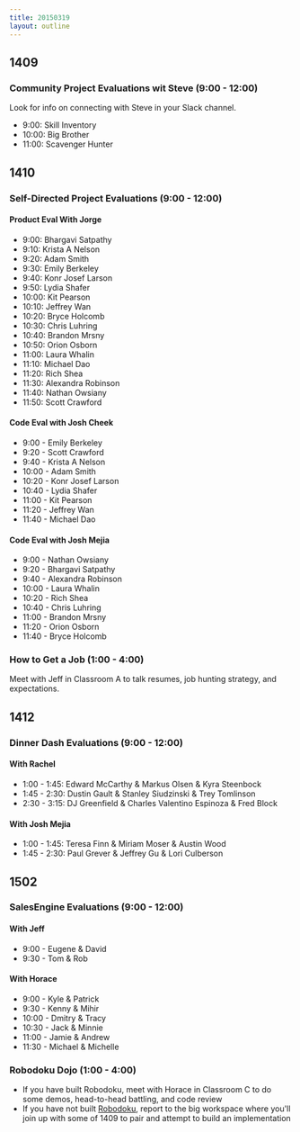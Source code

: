 ```yaml
---
title: 20150319
layout: outline
---
```




## 1409

### Community Project Evaluations wit Steve (9:00 - 12:00)

Look for info on connecting with Steve in your Slack channel.

* 9:00: Skill Inventory
* 10:00: Big Brother
* 11:00: Scavenger Hunter

## 1410

### Self-Directed Project Evaluations (9:00 - 12:00)

#### Product Eval With Jorge

* 9:00: Bhargavi Satpathy
* 9:10: Krista A Nelson
* 9:20: Adam Smith
* 9:30: Emily Berkeley
* 9:40: Konr Josef Larson
* 9:50: Lydia Shafer
* 10:00: Kit Pearson
* 10:10: Jeffrey Wan
* 10:20: Bryce Holcomb
* 10:30: Chris Luhring
* 10:40: Brandon Mrsny
* 10:50: Orion Osborn
* 11:00: Laura Whalin
* 11:10: Michael Dao
* 11:20: Rich Shea
* 11:30: Alexandra Robinson
* 11:40: Nathan Owsiany
* 11:50: Scott Crawford

#### Code Eval with Josh Cheek

* 9:00 - Emily Berkeley
* 9:20 - Scott Crawford
* 9:40 - Krista A Nelson
* 10:00 - Adam Smith
* 10:20 - Konr Josef Larson
* 10:40 - Lydia Shafer
* 11:00 - Kit Pearson
* 11:20 - Jeffrey Wan
* 11:40 - Michael Dao

#### Code Eval with Josh Mejia

* 9:00 - Nathan Owsiany
* 9:20 - Bhargavi Satpathy
* 9:40 - Alexandra Robinson
* 10:00 - Laura Whalin
* 10:20 - Rich Shea
* 10:40 - Chris Luhring
* 11:00 - Brandon Mrsny
* 11:20 - Orion Osborn
* 11:40 - Bryce Holcomb

### How to Get a Job (1:00 - 4:00)

Meet with Jeff in Classroom A to talk resumes, job hunting strategy, and expectations.

## 1412

### Dinner Dash Evaluations (9:00 - 12:00)

#### With Rachel

* 1:00 - 1:45: Edward McCarthy & Markus Olsen & Kyra Steenbock
* 1:45 - 2:30: Dustin Gault & Stanley Siudzinski & Trey Tomlinson
* 2:30 - 3:15: DJ Greenfield & Charles Valentino Espinoza & Fred Block

#### With Josh Mejia

* 1:00 - 1:45: Teresa Finn & Miriam Moser & Austin Wood
* 1:45 - 2:30: Paul Grever & Jeffrey Gu & Lori Culberson

## 1502

### SalesEngine Evaluations (9:00 - 12:00)

#### With Jeff

* 9:00 - Eugene & David
* 9:30 - Tom & Rob

#### With Horace

* 9:00 - Kyle & Patrick
* 9:30 - Kenny & Mihir
* 10:00 - Dmitry & Tracy
* 10:30 - Jack & Minnie
* 11:00 - Jamie & Andrew
* 11:30 - Michael & Michelle

### Robodoku Dojo (1:00 - 4:00)

* If you have built Robodoku, meet with Horace in Classroom C to do some demos,
head-to-head battling, and code review
* If you have not built [Robodoku](https://github.com/turingschool/challenges/blob/master/robodoku.markdown), report to the big workspace where you'll join
up with some of 1409 to pair and attempt to build an implementation
